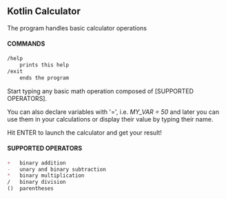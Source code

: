## Kotlin Calculator

The program handles basic calculator operations

#### COMMANDS
```markdown
/help  
    prints this help  
/exit  
    ends the program  
```
        
Start typing any basic math operation composed of [SUPPORTED OPERATORS].  
  
You can also declare variables with '=', i.e. *MY_VAR = 50* and later you can use them in your calculations or display their value by typing their name.  
  
Hit ENTER to launch the calculator and get your result!  
  
#### SUPPORTED OPERATORS  
```markdown
+   binary addition  
-   unary and binary subtraction  
*   binary multiplication  
/   binary division  
()  parentheses  
```
